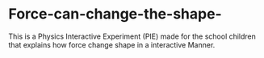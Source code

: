# Force-can-change-the-shape-
This is a Physics Interactive Experiment (PIE) made for the school children that explains how force change shape  in a interactive Manner.
